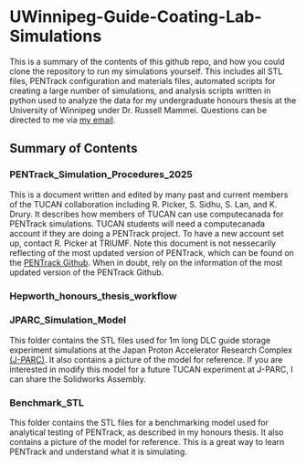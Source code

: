 # UWinnipeg-Guide-Coating-Lab-Simulations
This is a summary of the contents of this github repo, and how you could clone the repository to run my simulations yourself. This includes all STL files, PENTrack configuration and materials files, automated scripts for creating a large number of simulations, and analysis scripts written in python used to analyze the data for my undergraduate honours thesis at the University of Winnipeg under Dr. Russell Mammei. Questions can be directed to me via [my email](mailto:thomashepworth12@gmail.com). 










## Summary of Contents 

### PENTrack_Simulation_Procedures_2025
This is a document written and edited by many past and current members of the TUCAN collaboration including R. Picker, S. Sidhu, S. Lan, and K. Drury. It describes how members of TUCAN can use computecanada for PENTrack simulations. TUCAN students will need a computecanada account if they are doing a PENTrack project. To have a new account set up, contact R. Picker at TRIUMF. Note this document is not nessecarily reflecting of the most updated version of PENTrack, which can be found on the [PENTrack Github](https://github.com/wschreyer/PENTrack/tree/master). When in doubt, rely on the information of the most updated version of the PENTrack Github.

### Hepworth_honours_thesis_workflow

### JPARC_Simulation_Model
This folder contains the STL files used for 1m long DLC guide storage experiment simulations at the Japan Proton Accelerator Research Complex [(J-PARC)](https://j-parc.jp/c/en/). It also contains a picture of the model for reference. If you are interested in modify this model for a future TUCAN experiment at J-PARC, I can share the Solidworks Assembly. 

### Benchmark_STL
This folder contains the STL files for a benchmarking model used for analytical testing of PENTrack, as described in my honours thesis. It also contains a picture of the model for reference. This is a great way to learn PENTrack and understand what it is simulating.
